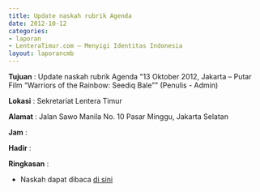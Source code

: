 ```yaml
---
title: Update naskah rubrik Agenda
date: 2012-10-12
categories:
- laporan
- LenteraTimur.com – Menyigi Identitas Indonesia
layout: laporancmb
---
```



**Tujuan** : Update naskah rubrik Agenda "13 Oktober 2012, Jakarta – Putar Film “Warriors of the Rainbow: Seediq Bale”" (Penulis - Admin)

**Lokasi** : Sekretariat Lentera Timur 

**Alamat** : Jalan Sawo Manila No. 10 Pasar Minggu, Jakarta Selatan

**Jam** : 

**Hadir** :  


**Ringkasan** : 
* Naskah dapat dibaca [di sini](http://www.lenteratimur.com/13-oktober-2012-jakarta-putar-film-warriors-of-the-rainbow-seediq-bale/)
